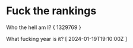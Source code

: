 # Fuck the rankings

Who the hell am I?
{ 1329769 }

What fucking year is it?
[ 2024-01-19T19:10:00Z ]
